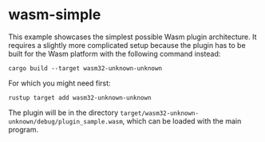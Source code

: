 # wasm-simple

This example showcases the simplest possible Wasm plugin architecture. It
requires a slightly more complicated setup because the plugin has to be built
for the Wasm platform with the following command instead:

```
cargo build --target wasm32-unknown-unknown
```

For which you might need first:

```
rustup target add wasm32-unknown-unknown
```

The plugin will be in the directory
`target/wasm32-unknown-unknown/debug/plugin_sample.wasm`, which can be loaded
with the main program.
